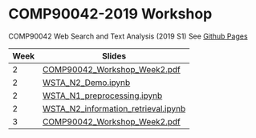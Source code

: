 # COMP90042-2019  Workshop

COMP90042 Web Search and Text Analysis (2019 S1)
See [Github Pages](https://zenanz.github.io/comp90042-2019)

Week|Slides 
----|--------------------------------
2|[COMP90042_Workshop_Week2.pdf](slides/COMP90042_Workshop_Week2.pdf)
2|[WSTA_N2_Demo.ipynb](ipynb/WSTA_N2_Demo.ipynb)
2|[WSTA_N1_preprocessing.ipynb](ipynb/WSTA_N1_preprocessing.ipynb)
2|[WSTA_N2_information_retrieval.ipynb](ipynb/WSTA_N2_information_retrieval.ipynb)
3|[COMP90042_Workshop_Week2.pdf](slides/COMP90042_Workshop_Week3.pdf)
